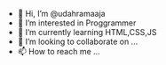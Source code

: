 - 👋 Hi, I’m @udahramaaja
- 👀 I’m interested in Proggrammer
- 🌱 I’m currently learning HTML,CSS,JS
- 💞️ I’m looking to collaborate on ...
- 📫 How to reach me ...

<!---
udahramaaja/udahramaaja is a ✨ special ✨ repository because its `README.md` (this file) appears on your GitHub profile.
You can click the Preview link to take a look at your changes.
--->
